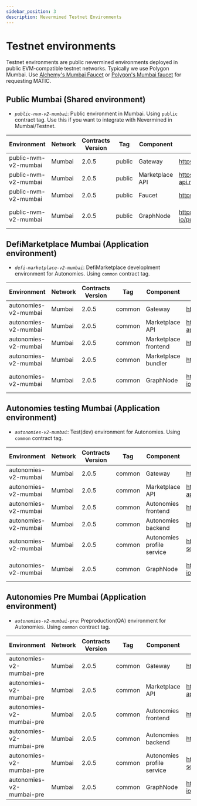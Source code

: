 ```yaml
---
sidebar_position: 3
description: Nevermined Testnet Environments
---
```


# Testnet environments

Testnet environments are public nevermined environments deployed in public EVM-compatible testnet networks. Typically we use Polygon Mumbai.
Use [Alchemy's Mumbai Faucet](https://mumbaifaucet.com/) or [Polygon's Mumbai faucet](https://faucet.polygon.technology/) for requesting MATIC.

## Public Mumbai (Shared environment)

- *`public-nvm-v2-mumbai`*: Public environment in Mumbai. Using `public` contract tag. Use this if you want to integrate with Nevermined in Mumbai/Testnet.

| Environment | Network | Contracts Version | Tag | Component | URL | Comments |
|-------------|---------|-------------------|-----|-----------|-----|----------|
| public-nvm-v2-mumbai | Mumbai | 2.0.5 | public | Gateway | https://gateway.mumbai.public.nevermined.rocks | |
| public-nvm-v2-mumbai | Mumbai | 2.0.5 | public | Marketplace API | https://marketplace-api.mumbai.public.nevermined.rocks | |
| public-nvm-v2-mumbai | Mumbai | 2.0.5 | public | Faucet | https://faucet.mumbai.public.nevermined.rocks | |
| public-nvm-v2-mumbai | Mumbai | 2.0.5 | public | GraphNode | https://api.thegraph.com/subgraphs/name/nevermined-io/public | Use with sdk >= 0.21.0 |

## DefiMarketplace Mumbai (Application environment)

- *`defi-marketplace-v2-mumbai`*: DefiMarketplace developlment environment for Autonomies. Using `common` contract tag.

| Environment | Network | Contracts Version | Tag | Component | URL | Comments |
|-------------|---------|-------------------|-----|-----------|-----|----------|
| autonomies-v2-mumbai | Mumbai | 2.0.5 | common | Gateway | https://defi.v2.gateway.mumbai.nevermined.rocks | |
| autonomies-v2-mumbai | Mumbai | 2.0.5 | common | Marketplace API | https://defi.v2.marketplace-api.mumbai.nevermined.rocks | |
| autonomies-v2-mumbai | Mumbai | 2.0.5 | common | Marketplace frontend | https://defi.v2.portal.mumbai.nevermined.rocks | |
| autonomies-v2-mumbai | Mumbai | 2.0.5 | common | Marketplace bundler | https://defi.v2.bundler.mumbai.nevermined.rocks | |
| autonomies-v2-mumbai | Mumbai | 2.0.5 | common | GraphNode | https://api.thegraph.com/subgraphs/name/nevermined-io/common | Use with sdk >= 0.21.0 |

## Autonomies testing Mumbai (Application environment)

- *`autonomies-v2-mumbai`*: Test(dev) environment for Autonomies. Using `common` contract tag.

| Environment | Network | Contracts Version | Tag | Component | URL | Comments |
|-------------|---------|-------------------|-----|-----------|-----|----------|
| autonomies-v2-mumbai | Mumbai | 2.0.5 | common | Gateway | https://gateway.autonomies.test.nevermined.rocks | |
| autonomies-v2-mumbai | Mumbai | 2.0.5 | common | Marketplace API | https://marketplace-api.autonomies.test.nevermined.rocks | |
| autonomies-v2-mumbai | Mumbai | 2.0.5 | common | Autonomies frontend | https://portal.autonomies.test.nevermined.rocks | |
| autonomies-v2-mumbai | Mumbai | 2.0.5 | common | Autonomies backend | https://backend.autonomies.test.nevermined.rocks | |
| autonomies-v2-mumbai | Mumbai | 2.0.5 | common | Autonomies profile service | https://auto-profile-service.autonomies.test.nevermined.rocks | |
| autonomies-v2-mumbai | Mumbai | 2.0.5 | common | GraphNode | https://api.thegraph.com/subgraphs/name/nevermined-io/common | Use with sdk >= 0.21.0 |

## Autonomies Pre Mumbai (Application environment)

- *`autonomies-v2-mumbai-pre`*: Preproduction(QA) environment for Autonomies. Using `common` contract tag.

| Environment | Network | Contracts Version | Tag | Component | URL | Comments |
|-------------|---------|-------------------|-----|-----------|-----|----------|
| autonomies-v2-mumbai-pre | Mumbai | 2.0.5 | common | Gateway | https://gateway.autonomies.pre.nevermined.rocks | |
| autonomies-v2-mumbai-pre | Mumbai | 2.0.5 | common | Marketplace API | https://marketplace-api.autonomies.pre.nevermined.rocks | |
| autonomies-v2-mumbai-pre | Mumbai | 2.0.5 | common | Autonomies frontend | https://portal.autonomies.pre.nevermined.rocks | |
| autonomies-v2-mumbai-pre | Mumbai | 2.0.5 | common | Autonomies backend | https://backend.autonomies.pre.nevermined.rocks | |
| autonomies-v2-mumbai-pre | Mumbai | 2.0.5 | common | Autonomies profile service | https://auto-profile-service.autonomies.pre.nevermined.rocks | |
| autonomies-v2-mumbai-pre | Mumbai | 2.0.5 | common | GraphNode | https://api.thegraph.com/subgraphs/name/nevermined-io/common | Use with sdk >= 0.21.0 |
